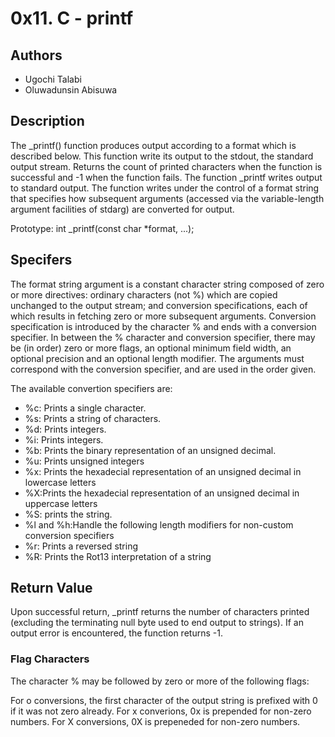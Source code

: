 # 0x11. C - printf

## Authors
* Ugochi Talabi 
* Oluwadunsin Abisuwa

## Description 
The _printf() function produces output according to a format which is described below. This function write its output to the stdout, the standard output stream. Returns the count of printed characters when the function is successful and -1 when the function fails.
The function _printf writes output to standard output. The function writes under the control of a format string that specifies how subsequent arguments (accessed via the variable-length argument facilities of stdarg) are converted for output.

Prototype: int _printf(const char *format, ...);

## Specifers 
The format string argument is a constant character string composed of zero or more directives: ordinary characters (not %) which are copied unchanged to the output 
stream; and conversion specifications, each of which results in fetching zero or more subsequent arguments. 
Conversion specification is introduced by the character % and ends with a conversion specifier. In between the % character and conversion specifier, there may be (in order) zero or more flags, an optional minimum field width, an optional precision and an optional length modifier. The arguments must correspond with the conversion specifier, and are used in the order given.

The available convertion specifiers are:

* %c: Prints a single character.
* %s: Prints a string of characters.
* %d: Prints integers.
* %i: Prints integers.
* %b: Prints the binary representation of an unsigned decimal.
* %u: Prints unsigned integers
* %x: Prints the hexadecial representation of an unsigned decimal in lowercase letters
* %X:Prints the hexadecial representation of an unsigned decimal in uppercase letters
* %S: prints the string.
* %l and %h:Handle the following length modifiers for non-custom conversion specifiers
* %r: Prints a reversed string
* %R: Prints the Rot13 interpretation of a string


## Return Value
Upon successful return, _printf returns the number of characters printed (excluding the terminating null byte used to end output to strings). If an output error is encountered, the function returns -1.

### Flag Characters
The character % may be followed by zero or more of the following flags:

For o conversions, the first character of the output string is prefixed with 0 if it was not zero already.
For x converions, 0x is prepended for non-zero numbers.
For X conversions, 0X is prepeneded for non-zero numbers.
